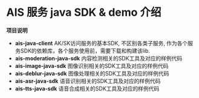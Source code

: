 # AIS 服务 java SDK & demo 介绍

**项目说明**
+ **ais-java-client** AK/SK访问服务的基本SDK, 不区别各类子服务, 作为各个服务SDK的依赖库，各个服务使用前，需要下载和构建该lib.
+ **ais-moderation-java-sdk** 内容检测相关的SDK工具及对应的样例代码
+ **ais-image-java-sdk** 图像识别相关的SDK工具及对应的样例代码
+ **ais-deblur-java-sdk** 图像处理相关的SDK工具及对应的样例代码
+ **ais-asr-java-sdk** 语音识别相关的SDK工具及对应的样例代码
+ **ais-tts-java-sdk** 语音合成相关的SDK工具及对应的样例代码


